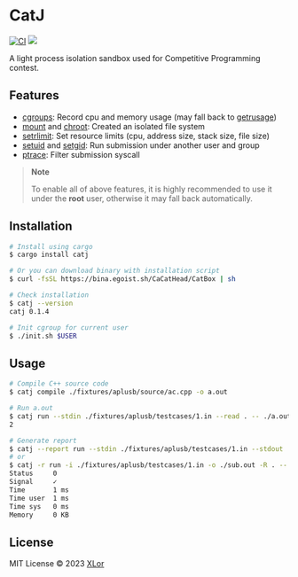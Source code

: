 # CatJ

[![CI](https://github.com/CaCatHead/CatBox/actions/workflows/ci.yml/badge.svg)](https://github.com/CaCatHead/CatBox/actions/workflows/ci.yml) [![](https://img.shields.io/crates/v/catj)](https://crates.io/crates/catj)

A light process isolation sandbox used for Competitive Programming contest.

## Features
 
+ [cgroups](https://man7.org/linux/man-pages/man7/cgroups.7.html): Record cpu and memory usage (may fall back to [getrusage](https://man7.org/linux/man-pages/man2/getrusage.2.html))
+ [mount](https://man7.org/linux/man-pages/man2/mount.2.html) and [chroot](https://man7.org/linux/man-pages/man2/chroot.2.html): Created an isolated file system
+ [setrlimit](https://man7.org/linux/man-pages/man2/getrlimit.2.html): Set resource limits (cpu, address size, stack size, file size)
+ [setuid](https://man7.org/linux/man-pages/man2/setuid.2.html) and [setgid](https://man7.org/linux/man-pages/man2/setuid.2.html): Run submission under another user and group
+ [ptrace](https://man7.org/linux/man-pages/man2/ptrace.2.html): Filter submission syscall

> **Note**
>
> To enable all of above features, it is highly recommended to use it under the **root** user, otherwise it may fall back automatically.

## Installation

```bash
# Install using cargo
$ cargo install catj

# Or you can download binary with installation script
$ curl -fsSL https://bina.egoist.sh/CaCatHead/CatBox | sh

# Check installation
$ catj --version
catj 0.1.4

# Init cgroup for current user
$ ./init.sh $USER
```

## Usage

```bash
# Compile C++ source code
$ catj compile ./fixtures/aplusb/source/ac.cpp -o a.out

# Run a.out
$ catj run --stdin ./fixtures/aplusb/testcases/1.in --read . -- ./a.out
2

# Generate report
$ catj --report run --stdin ./fixtures/aplusb/testcases/1.in --stdout ./sub.out --read . -- ./a.out
# or
$ catj -r run -i ./fixtures/aplusb/testcases/1.in -o ./sub.out -R . -- ./a.out
Status     0
Signal     ✓
Time       1 ms
Time user  1 ms
Time sys   0 ms
Memory     0 KB
```

## License

MIT License © 2023 [XLor](https://github.com/yjl9903)
